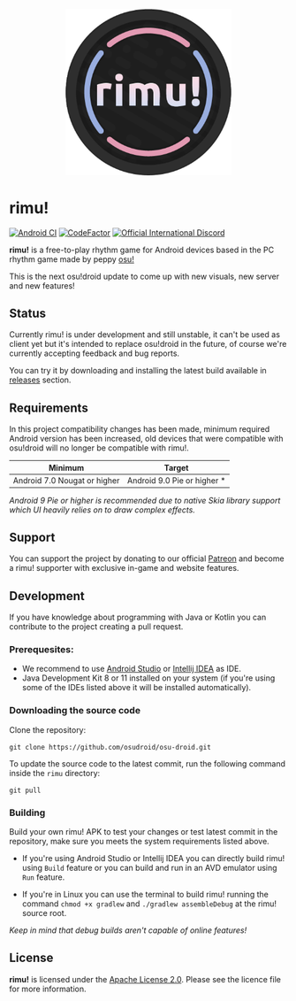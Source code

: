 <p align="center">
    <img width="300" src="/assets/logo.png">
</p>

# rimu!

[![Android CI](https://github.com/osudroid/osu-droid/workflows/Android%20CI/badge.svg?branch=master)](https://github.com/osudroid/osu-droid/actions?query=workflow%3A"Android+CI")
[![CodeFactor](https://www.codefactor.io/repository/github/osudroid/osu-droid/badge)](https://www.codefactor.io/repository/github/osudroid/osu-droid)
[![Official International Discord](https://discordapp.com/api/guilds/316545691545501706/widget.png?style=shield)](https://discord.gg/nyD92cE)

**rimu!** is a free-to-play rhythm game for Android devices based in the PC rhythm game made by peppy [osu!](https://github.com/ppy/osu)  

This is the next osu!droid update to come up with new visuals, new server and new features!

## Status

Currently rimu! is under development and still unstable, it can't be used as client yet but it's intended to replace osu!droid in the future, of course we're currently accepting feedback and bug reports.

You can try it by downloading and installing the latest build available in [releases](https://github.com/reco1I/rimu/releases) section.

## Requirements

In this project compatibility changes has been made, minimum required Android version has been increased, old devices that were compatible with osu!droid will no longer be compatible with rimu!.

|           Minimum            |           Target            |
|:----------------------------:|:---------------------------:|
| Android 7.0 Nougat or higher | Android 9.0 Pie or higher * |

_Android 9 Pie or higher is recommended due to native Skia library support which UI heavily relies on to draw complex effects._

## Support

You can support the project by donating to our official [Patreon](https://www.patreon.com/osudroid) and become a rimu! supporter with exclusive in-game and website features.

## Development

If you have knowledge about programming with Java or Kotlin you can contribute to the project creating a pull request.

### Prerequesites:

* We recommend to use [Android Studio](https://developer.android.com/studio) or [Intellij IDEA](https://www.jetbrains.com/idea/) as IDE.
* Java Development Kit 8 or 11 installed on your system (if you're using some of the IDEs listed above it will be installed automatically).

### Downloading the source code

Clone the repository:

```shell
git clone https://github.com/osudroid/osu-droid.git
```

To update the source code to the latest commit, run the following command inside the `rimu` directory:

```she
git pull
```

### Building

Build your own rimu! APK to test your changes or test latest commit in the repository, make sure you meets the system requirements listed above.

* If you're using Android Studio or Intellij IDEA you can directly build rimu! using `Build` feature or you can build and run in an AVD emulator using `Run` feature.

* If you're in Linux you can use the terminal to build rimu! running the command `chmod +x gradlew` and `./gradlew assembleDebug` at the rimu! source root.

_Keep in mind that debug builds aren't capable of online features!_

## License

**rimu!** is licensed under the [Apache License 2.0](https://opensource.org/licenses/Apache-2.0). Please see the licence
file for more information.
